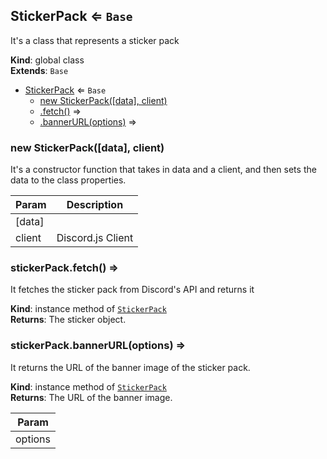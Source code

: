 <a name="StickerPack"></a>

## StickerPack ⇐ <code>Base</code>
It's a class that represents a sticker pack

**Kind**: global class  
**Extends**: <code>Base</code>  

* [StickerPack](#StickerPack) ⇐ <code>Base</code>
    * [new StickerPack([data], client)](#new_StickerPack_new)
    * [.fetch()](#StickerPack+fetch) ⇒
    * [.bannerURL(options)](#StickerPack+bannerURL) ⇒

<a name="new_StickerPack_new"></a>

### new StickerPack([data], client)
It's a constructor function that takes in data and a client, and then sets the data to the classproperties.


| Param | Description |
| --- | --- |
| [data] |  |
| client | Discord.js Client |

<a name="StickerPack+fetch"></a>

### stickerPack.fetch() ⇒
It fetches the sticker pack from Discord's API and returns it

**Kind**: instance method of [<code>StickerPack</code>](#StickerPack)  
**Returns**: The sticker object.  
<a name="StickerPack+bannerURL"></a>

### stickerPack.bannerURL(options) ⇒
It returns the URL of the banner image of the sticker pack.

**Kind**: instance method of [<code>StickerPack</code>](#StickerPack)  
**Returns**: The URL of the banner image.  

| Param |
| --- |
| options | 

